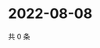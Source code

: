 # 2022-08-08

共 0 条

<!-- BEGIN WEIBO -->
<!-- 最后更新时间 Mon Aug 08 2022 07:15:33 GMT+0800 (China Standard Time) -->

<!-- END WEIBO -->
